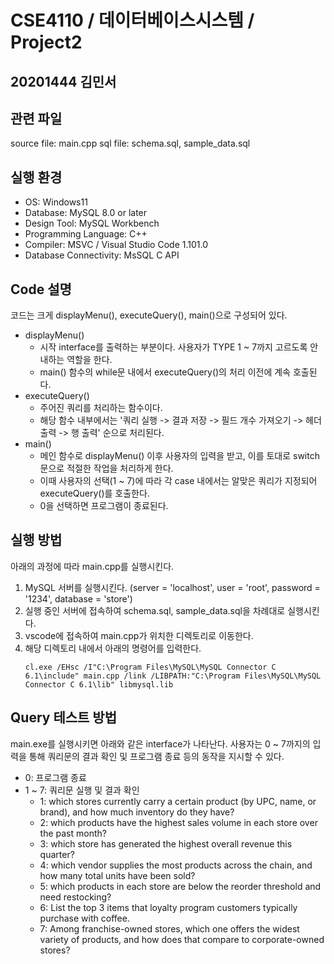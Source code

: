 # CSE4110 / 데이터베이스시스템 / Project2
## 20201444 김민서

## 관련 파일
source file: main.cpp
sql file: schema.sql, sample_data.sql

## 실행 환경
- OS: Windows11
- Database: MySQL 8.0 or later
- Design Tool: MySQL Workbench
- Programming Language: C++
- Compiler: MSVC / Visual Studio Code 1.101.0
- Database Connectivity: MsSQL C API

## Code 설명
코드는 크게 displayMenu(), executeQuery(), main()으로 구성되어 있다.
- displayMenu()
  - 시작 interface를 출력하는 부분이다. 사용자가 TYPE 1 ~ 7까지 고르도록 안내하는 역할을 한다.
  - main() 함수의 while문 내에서 executeQuery()의 처리 이전에 계속 호출된다.
- executeQuery()
  - 주어진 쿼리를 처리하는 함수이다.
  - 해당 함수 내부에서는 '쿼리 실행 -> 결과 저장 -> 필드 개수 가져오기 -> 헤더 출력 -> 행 출력' 순으로 처리된다.
- main()
  - 메인 함수로 displayMenu() 이후 사용자의 입력을 받고, 이를 토대로 switch문으로 적절한 작업을 처리하게 한다.
  - 이때 사용자의 선택(1 ~ 7)에 따라 각 case 내에서는 알맞은 쿼리가 지정되어 executeQuery()를 호출한다.
  - 0을 선택하면 프로그램이 종료된다.

## 실행 방법
아래의 과정에 따라 main.cpp를 실행시킨다.
1. MySQL 서버를 실행시킨다. (server = 'localhost', user = 'root', password = '1234', database = 'store')
2. 실행 중인 서버에 접속하여 schema.sql, sample_data.sql을 차례대로 실행시킨다.
3. vscode에 접속하여 main.cpp가 위치한 디렉토리로 이동한다.
4. 해당 디렉토리 내에서 아래의 명령어를 입력한다.
   ```
   cl.exe /EHsc /I"C:\Program Files\MySQL\MySQL Connector C 6.1\include" main.cpp /link /LIBPATH:"C:\Program Files\MySQL\MySQL Connector C 6.1\lib" libmysql.lib
   ```

## Query 테스트 방법
main.exe를 실행시키면 아래와 같은 interface가 나타난다.
사용자는 0 ~ 7까지의 입력을 통해 쿼리문의 결과 확인 및 프로그램 종료 등의 동작을 지시할 수 있다.
- 0: 프로그램 종료
- 1 ~ 7: 쿼리문 실행 및 결과 확인
    - 1: which stores currently carry a certain product (by UPC, name, or brand), and how much inventory do they have?
    - 2: which products have the highest sales volume in each store over the past month?
    - 3: which store has generated the highest overall revenue this quarter?
    - 4: which vendor supplies the most products across the chain, and how many total units have been sold?
    - 5: which products in each store are below the reorder threshold and need restocking?
    - 6: List the top 3 items that loyalty program customers typically purchase with coffee.
    - 7: Among franchise-owned stores, which one offers the widest variety of products, and how does that compare to corporate-owned stores?
